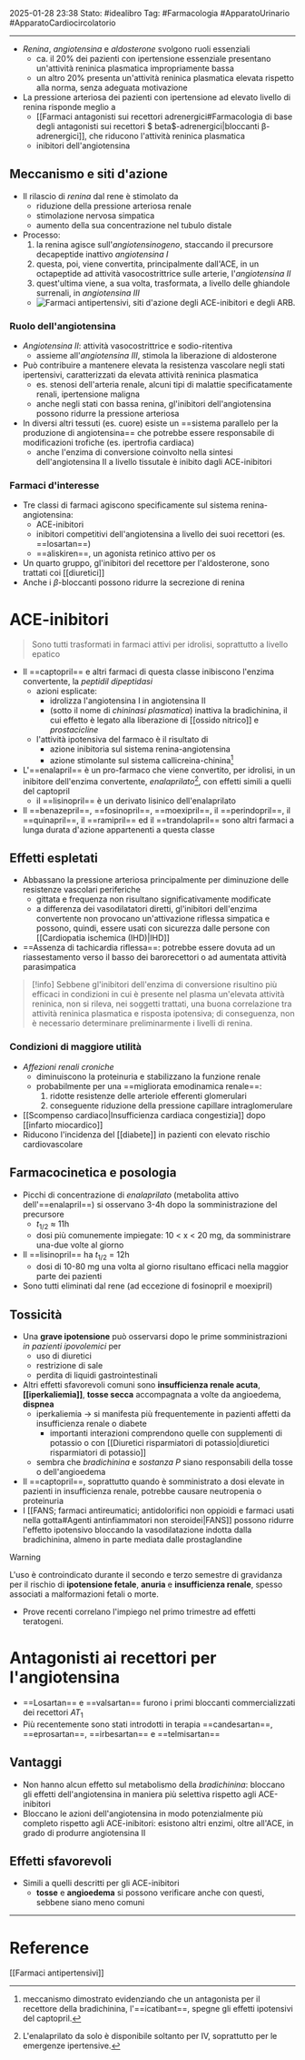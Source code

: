 2025-01-28 23:38
Stato: #idealibro 
Tag: #Farmacologia #ApparatoUrinario #ApparatoCardiocircolatorio

---
- *Renina*, *angiotensina* e *aldosterone* svolgono ruoli essenziali
	- ca. il 20% dei pazienti con ipertensione essenziale presentano un'attività reninica plasmatica impropriamente bassa
	- un altro 20% presenta un'attività reninica plasmatica elevata rispetto alla norma, senza adeguata motivazione
- La pressione arteriosa dei pazienti con ipertensione ad elevato livello di renina risponde meglio a
	- [[Farmaci antagonisti sui recettori adrenergici#Farmacologia di base degli antagonisti sui recettori $ beta$-adrenergici|bloccanti β-adrenergici]], che riducono l'attività reninica plasmatica
	- inibitori dell'angiotensina
## Meccanismo e siti d'azione
- Il rilascio di *renina* dal rene è stimolato da
	- riduzione della pressione arteriosa renale
	- stimolazione nervosa simpatica
	- aumento della sua concentrazione nel tubulo distale
- Processo:
	1. la renina agisce sull'*angiotensinogeno*, staccando il precursore decapeptide inattivo *angiotensina I*
	2. questa, poi, viene convertita, principalmente dall'ACE, in un octapeptide ad attività vasocostrittrice sulle arterie, l'*angiotensina II*
	3. quest'ultima viene, a sua volta, trasformata, a livello delle ghiandole surrenali, in *angiotensina III*
	- ![Farmaci antipertensivi, siti d'azione degli ACE-inibitori e degli ARB.](https://i.imgur.com/laDMNaB.png)
### Ruolo dell'angiotensina
- *Angiotensina II*: attività vasocostrittrice e sodio-ritentiva
	- assieme all'*angiotensina III*, stimola la liberazione di aldosterone
- Può contribuire a mantenere elevata la resistenza vascolare negli stati ipertensivi, caratterizzati da elevata attività reninica plasmatica
	- es. stenosi dell'arteria renale, alcuni tipi di malattie specificatamente renali, ipertensione maligna
	- anche negli stati con bassa renina, gl'inibitori dell'angiotensina possono ridurre la pressione arteriosa
- In diversi altri tessuti (es. cuore) esiste un ==sistema parallelo per la produzione di angiotensina== che potrebbe essere responsabile di modificazioni trofiche (es. ipertrofia cardiaca)
	- anche l'enzima di conversione coinvolto nella sintesi dell'angiotensina II a livello tissutale è inibito dagli ACE-inibitori
### Farmaci d'interesse
- Tre classi di farmaci agiscono specificamente sul sistema renina-angiotensina:
	- ACE-inibitori
	- inibitori competitivi dell'angiotensina a livello dei suoi recettori (es. ==losartan==)
	- ==aliskiren==, un agonista retinico attivo per os
- Un quarto gruppo, gl'inibitori del recettore per l'aldosterone, sono trattati coi [[diuretici]]
- Anche i $\beta$-bloccanti possono ridurre la secrezione di renina
# ACE-inibitori
>Sono tutti trasformati in farmaci attivi per idrolisi, soprattutto a livello epatico
- Il ==captopril== e altri farmaci di questa classe inibiscono l'enzima convertente, la *peptidil dipeptidasi*
	- azioni esplicate:
		- idrolizza l'angiotensina I in angiotensina II
		- (sotto il nome di *chininasi plasmatica*) inattiva la bradichinina, il cui effetto è legato alla liberazione di [[ossido nitrico]] e *prostacicline*
	- l'attività ipotensiva del farmaco è il risultato di
		- azione inibitoria sul sistema renina-angiotensina
		- azione stimolante sul sistema callicreina-chinina[^1]
- L'==enalapril== è un pro-farmaco che viene convertito, per idrolisi, in un inibitore dell'enzima convertente, *enalaprilato*[^2], con effetti simili a quelli del captopril
	- il ==lisinopril== è un derivato lisinico dell'enalaprilato
- Il ==benazepril==, ==fosinopril==, ==moexipril==, il ==perindopril==, il ==quinapril==, il ==ramipril== ed il ==trandolapril== sono altri farmaci a lunga durata d'azione appartenenti a questa classe
## Effetti espletati
- Abbassano la pressione arteriosa principalmente per diminuzione delle resistenze vascolari periferiche
	- gittata e frequenza non risultano significativamente modificate
	- a differenza dei vasodilatatori diretti, gl'inibitori dell'enzima convertente non provocano un'attivazione riflessa simpatica e possono, quindi, essere usati con sicurezza dalle persone con [[Cardiopatia ischemica (IHD)|IHD]]
- ==Assenza di tachicardia riflessa==: potrebbe essere dovuta ad un riassestamento verso il basso dei barorecettori o ad aumentata attività parasimpatica
>[!info]
>Sebbene gl'inibitori dell'enzima di conversione risultino più efficaci in condizioni in cui è presente nel plasma un'elevata attività reninica, non si rileva, nei soggetti trattati, una buona correlazione tra attività reninica plasmatica e risposta ipotensiva; di conseguenza, non è necessario determinare preliminarmente i livelli di renina.
### Condizioni di maggiore utilità
- *Affezioni renali croniche*
	- diminuiscono la proteinuria e stabilizzano la funzione renale
	- probabilmente per una ==migliorata emodinamica renale==:
		1. ridotte resistenze delle arteriole efferenti glomerulari
		2. conseguente riduzione della pressione capillare intraglomerulare
- [[Scompenso cardiaco|Insufficienza cardiaca congestizia]] dopo [[infarto miocardico]]
- Riducono l'incidenza del [[diabete]] in pazienti con elevato rischio cardiovascolare
## Farmacocinetica e posologia
- Picchi di concentrazione di *enalaprilato* (metabolita attivo dell'==enalapril==) si osservano 3-4h dopo la somministrazione del precursore
	- $t_{1/2}$ ≈ 11h
	- dosi più comunemente impiegate: 10 < x < 20 mg, da somministrare una-due volte al giorno
- Il ==lisinopril== ha $t_{1/2}$ = 12h
	- dosi di 10-80 mg una volta al giorno risultano efficaci nella maggior parte dei pazienti
- Sono tutti eliminati dal rene (ad eccezione di fosinopril e moexipril)
## Tossicità
- Una **grave ipotensione** può osservarsi dopo le prime somministrazioni *in pazienti ipovolemici* per
	- uso di diuretici
	- restrizione di sale
	- perdita di liquidi gastrointestinali
- Altri effetti sfavorevoli comuni sono **insufficienza renale acuta**, **[[iperkaliemia]]**, **tosse secca** accompagnata a volte da angioedema, **dispnea**
	- iperkaliemia → si manifesta più frequentemente in pazienti affetti da insufficienza renale o diabete
		- importanti interazioni comprendono quelle con supplementi di potassio o con [[Diuretici risparmiatori di potassio|diuretici risparmiatori di potassio]]
	- sembra che *bradichinina* e *sostanza P* siano responsabili della tosse o dell'angioedema
- Il ==captopril==, soprattutto quando è somministrato a dosi elevate in pazienti in insufficienza renale, potrebbe causare neutropenia o proteinuria
- I [[FANS; farmaci antireumatici; antidolorifici non oppioidi e farmaci usati nella gotta#Agenti antinfiammatori non steroidei|FANS]] possono ridurre l'effetto ipotensivo bloccando la vasodilatazione indotta dalla bradichinina, almeno in parte mediata dalle prostaglandine
>[!warning]
>L'uso è controindicato durante il secondo e terzo semestre di gravidanza per il rischio di **ipotensione fetale**, **anuria** e **insufficienza renale**, spesso associati a malformazioni fetali o morte.
>- Prove recenti correlano l'impiego nel primo trimestre ad effetti teratogeni.
# Antagonisti ai recettori per l'angiotensina
- ==Losartan== e ==valsartan== furono i primi bloccanti commercializzati dei recettori $AT_1$
- Più recentemente sono stati introdotti in terapia ==candesartan==, ==eprosartan==, ==irbesartan== e ==telmisartan==
## Vantaggi
- Non hanno alcun effetto sul metabolismo della *bradichinina*: bloccano gli effetti dell'angiotensina in maniera più selettiva rispetto agli ACE-inibitori
- Bloccano le azioni dell'angiotensina in modo potenzialmente più completo rispetto agli ACE-inibitori: esistono altri enzimi, oltre all'ACE, in grado di produrre angiotensina II
## Effetti sfavorevoli
- Simili a quelli descritti per gli ACE-inibitori
	- **tosse** e **angioedema** si possono verificare anche con questi, sebbene siano meno comuni







---
# Reference
[[Farmaci antipertensivi]]



[^1]: meccanismo dimostrato evidenziando che un antagonista per il recettore della bradichinina, l'==icatibant==, spegne gli effetti ipotensivi del captopril.
[^2]: L'enalaprilato da solo è disponibile soltanto per IV, soprattutto per le emergenze ipertensive.